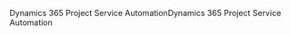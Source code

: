 <span data-ttu-id="2ca2a-101">‏‏Dynamics 365 Project Service Automation</span><span class="sxs-lookup"><span data-stu-id="2ca2a-101">Dynamics 365 Project Service Automation</span></span>
